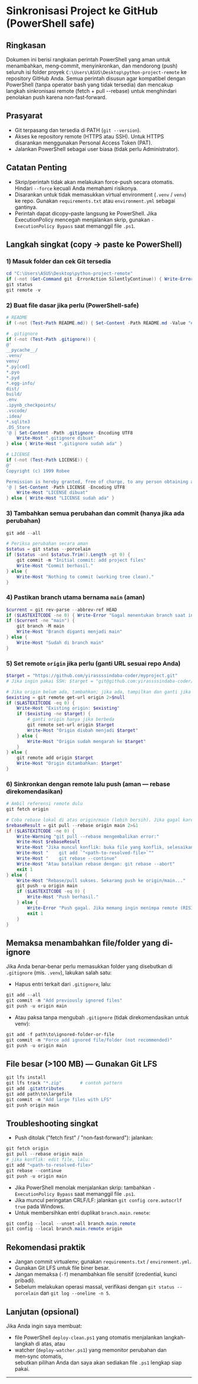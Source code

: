 # Sinkronisasi Project ke GitHub (PowerShell safe)

## Ringkasan
Dokumen ini berisi rangkaian perintah PowerShell yang aman untuk menambahkan, meng‑commit, menyinkronkan, dan mendorong (push) seluruh isi folder proyek
`C:\Users\ASUS\Desktop\python-project-remote` ke repository GitHub Anda. Semua perintah disusun agar kompatibel dengan PowerShell (tanpa operator bash yang tidak tersedia)
dan mencakup langkah sinkronisasi remote (fetch + pull --rebase) untuk menghindari penolakan push karena non‑fast‑forward.

## Prasyarat
- Git terpasang dan tersedia di PATH (`git --version`).
- Akses ke repository remote (HTTPS atau SSH). Untuk HTTPS disarankan menggunakan Personal Access Token (PAT).
- Jalankan PowerShell sebagai user biasa (tidak perlu Administrator).

## Catatan Penting
- Skrip/perintah tidak akan melakukan force-push secara otomatis. Hindari `--force` kecuali Anda memahami risikonya.
- Disarankan untuk tidak memasukkan virtual environment (`.venv` / `venv`) ke repo. Gunakan `requirements.txt` atau `environment.yml` sebagai gantinya.
- Perintah dapat dicopy–paste langsung ke PowerShell. Jika ExecutionPolicy mencegah menjalankan skrip, gunakan `-ExecutionPolicy Bypass` saat memanggil file `.ps1`.

## Langkah singkat (copy → paste ke PowerShell)

### 1) Masuk folder dan cek Git tersedia
```powershell
cd "C:\Users\ASUS\Desktop\python-project-remote"
if (-not (Get-Command git -ErrorAction SilentlyContinue)) { Write-Error "git tidak ditemukan. Instal Git terlebih dahulu."; exit 1 }
git status
git remote -v
```

### 2) Buat file dasar jika perlu (PowerShell-safe)
```powershell
# README
if (-not (Test-Path README.md)) { Set-Content -Path README.md -Value "# myproject" -Encoding UTF8; Write-Host "README.md dibuat" } else { Write-Host "README.md sudah ada" }

# .gitignore
if (-not (Test-Path .gitignore)) {
@'
__pycache__/
.venv/
venv/
*.py[cod]
*.pyo
*.pyd
*.egg-info/
dist/
build/
.env
.ipynb_checkpoints/
.vscode/
.idea/
*.sqlite3
.DS_Store
'@ | Set-Content -Path .gitignore -Encoding UTF8
    Write-Host ".gitignore dibuat"
} else { Write-Host ".gitignore sudah ada" }

# LICENSE
if (-not (Test-Path LICENSE)) {
@'
Copyright (c) 1999 Robee

Permission is hereby granted, free of charge, to any person obtaining a copy...
'@ | Set-Content -Path LICENSE -Encoding UTF8
    Write-Host "LICENSE dibuat"
} else { Write-Host "LICENSE sudah ada" }
```

### 3) Tambahkan semua perubahan dan commit (hanya jika ada perubahan)
```powershell
git add --all

# Periksa perubahan secara aman
$status = git status --porcelain
if ($status -and $status.Trim().Length -gt 0) {
    git commit -m "Initial commit: add project files"
    Write-Host "Commit berhasil."
} else {
    Write-Host "Nothing to commit (working tree clean)."
}
```

### 4) Pastikan branch utama bernama `main` (aman)
```powershell
$current = git rev-parse --abbrev-ref HEAD
if ($LASTEXITCODE -ne 0) { Write-Error "Gagal menentukan branch saat ini"; exit 1 }
if ($current -ne "main") {
    git branch -M main
    Write-Host "Branch diganti menjadi main"
} else {
    Write-Host "Sudah di branch main"
}
```

### 5) Set remote `origin` jika perlu (ganti URL sesuai repo Anda)
```powershell
$target = "https://github.com/yirassssindaba-coder/myproject.git"
# Jika ingin pakai SSH: $target = "git@github.com:yirassssindaba-coder/myproject.git"

# Jika origin belum ada, tambahkan; jika ada, tampilkan dan ganti jika perlu
$existing = git remote get-url origin 2>$null
if ($LASTEXITCODE -eq 0) {
    Write-Host "Existing origin: $existing"
    if ($existing -ne $target) {
        # ganti origin hanya jika berbeda
        git remote set-url origin $target
        Write-Host "Origin diubah menjadi $target"
    } else {
        Write-Host "Origin sudah mengarah ke $target"
    }
} else {
    git remote add origin $target
    Write-Host "Origin ditambahkan: $target"
}
```

### 6) Sinkronkan dengan remote lalu push (aman — rebase direkomendasikan)
```powershell
# Ambil referensi remote dulu
git fetch origin

# Coba rebase lokal di atas origin/main (lebih bersih). Jika gagal karena konflik, Anda akan diberi tahu.
$rebaseResult = git pull --rebase origin main 2>&1
if ($LASTEXITCODE -ne 0) {
    Write-Warning "git pull --rebase mengembalikan error:"
    Write-Host $rebaseResult
    Write-Host "Jika muncul konflik: buka file yang konflik, selesaikan, lalu jalankan:"
    Write-Host "    git add `"<path-to-resolved-file>`""
    Write-Host "    git rebase --continue"
    Write-Host "Atau batalkan rebase dengan: git rebase --abort"
    exit 1
} else {
    Write-Host "Rebase/pull sukses. Sekarang push ke origin/main..."
    git push -u origin main
    if ($LASTEXITCODE -eq 0) {
        Write-Host "Push berhasil."
    } else {
        Write-Error "Push gagal. Jika memang ingin menimpa remote (RISIKO), jalankan: git push --force-with-lease origin main"
        exit 1
    }
}
```

## Memaksa menambahkan file/folder yang di-ignore
Jika Anda benar‑benar perlu memasukkan folder yang disebutkan di `.gitignore` (mis. `.venv`), lakukan salah satu:
- Hapus entri terkait dari `.gitignore`, lalu:
```powershell
git add --all
git commit -m "Add previously ignored files"
git push -u origin main
```
- Atau paksa tanpa mengubah `.gitignore` (tidak direkomendasikan untuk venv):
```powershell
git add -f path\to\ignored-folder-or-file
git commit -m "Force add ignored file/folder (not recommended)"
git push -u origin main
```

## File besar (>100 MB) — Gunakan Git LFS
```powershell
git lfs install
git lfs track "*.zip"       # contoh pattern
git add .gitattributes
git add path\to\largefile
git commit -m "Add large files with LFS"
git push origin main
```

## Troubleshooting singkat
- Push ditolak ("fetch first" / "non‑fast‑forward"): jalankan:
```powershell
git fetch origin
git pull --rebase origin main
# jika konflik: edit file, lalu:
git add "<path-to-resolved-file>"
git rebase --continue
git push -u origin main
```
- Jika PowerShell menolak menjalankan skrip: tambahkan `-ExecutionPolicy Bypass` saat memanggil file `.ps1`.
- Jika muncul peringatan CRLF/LF: jalankan `git config core.autocrlf true` pada Windows.
- Untuk membersihkan entri duplikat `branch.main.remote`:
```powershell
git config --local --unset-all branch.main.remote
git config --local branch.main.remote origin
```

## Rekomendasi praktik
- Jangan commit virtualenv; gunakan `requirements.txt` / `environment.yml`.
- Gunakan Git LFS untuk file biner besar.
- Jangan memaksa (`-f`) menambahkan file sensitif (credential, kunci pribadi).
- Sebelum melakukan operasi massal, verifikasi dengan `git status --porcelain` dan `git log --oneline -n 5`.

## Lanjutan (opsional)
Jika Anda ingin saya membuat:
- file PowerShell `deploy-clean.ps1` yang otomatis menjalankan langkah-langkah di atas, atau
- watcher (`deploy-watcher.ps1`) yang memonitor perubahan dan men‑sync otomatis,  
sebutkan pilihan Anda dan saya akan sediakan file `.ps1` lengkap siap pakai.

---

